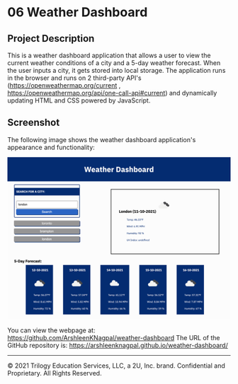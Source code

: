 # 06 Weather Dashboard

## Project Description

This is a weather dashboard application that allows a user to view the current weather conditions of a city and a 5-day weather forecast. When the user inputs a city, it gets stored into local storage. The application runs in the browser and runs on 2 third-party API's 
(https://openweathermap.org/current , https://openweathermap.org/api/one-call-api#current) 
and dynamically updating HTML and CSS powered by JavaScript.

## Screenshot

The following image shows the weather dashboard application's appearance and functionality:

![The screenshot includes an image of the weather dashboard.](./screenshot.png)


You can view the webpage at: <https://github.com/ArshleenKNagpal/weather-dashboard>
The URL of the GitHub repository is: <https://arshleenknagpal.github.io/weather-dashboard/>


- - -
© 2021 Trilogy Education Services, LLC, a 2U, Inc. brand. Confidential and Proprietary. All Rights Reserved.
